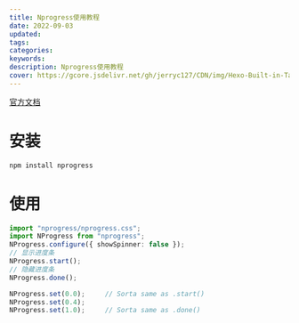 ```yaml
---
title: Nprogress使用教程
date: 2022-09-03
updated:
tags:
categories:
keywords:
description: Nprogress使用教程
cover: https://gcore.jsdelivr.net/gh/jerryc127/CDN/img/Hexo-Built-in-Tag-Plugins-COVER.png
---
```


[官方文档](https://www.npmjs.com/package/nprogress)

# 安装

```bash
npm install nprogress
```

# 使用

```TypeScript
import "nprogress/nprogress.css";
import NProgress from "nprogress";
NProgress.configure({ showSpinner: false });
// 显示进度条
NProgress.start();
// 隐藏进度条
NProgress.done();

NProgress.set(0.0);     // Sorta same as .start()
NProgress.set(0.4);
NProgress.set(1.0);     // Sorta same as .done()
```
